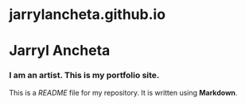 # jarrylancheta.github.io
# Jarryl Ancheta

### I am an artist. This is my portfolio site.

This is a *README* file for my repository. It is written using **Markdown**.
